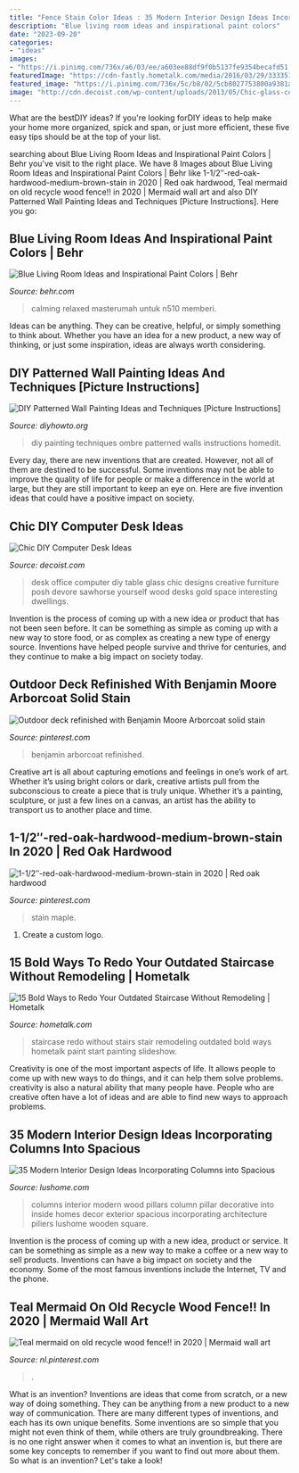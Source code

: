 ```yaml
---
title: "Fence Stain Color Ideas : 35 Modern Interior Design Ideas Incorporating Columns Into Spacious"
description: "Blue living room ideas and inspirational paint colors"
date: "2023-09-20"
categories:
- "ideas"
images:
- "https://i.pinimg.com/736x/a6/03/ee/a603ee88df9f0b5137fe9354becafd51.jpg"
featuredImage: "https://cdn-fastly.hometalk.com/media/2016/03/29/3333513/s-15-bold-ways-to-redo-your-outdated-staircase-without-remodeling-home-improvement-stairs.jpg?size=1600x1000&amp;nocrop=1"
featured_image: "https://i.pinimg.com/736x/5c/b8/02/5cb8027753800a9381a229d37bf71da5.jpg"
image: "http://cdn.decoist.com/wp-content/uploads/2013/05/Chic-glass-computer-desk.jpg"
---
```



What are the bestDIY ideas?
If you're looking forDIY ideas to help make your home more organized, spick and span, or just more efficient, these five easy tips should be at the top of your list.

	

		
searching about Blue Living Room Ideas and Inspirational Paint Colors | Behr you've visit to the right place. We have 8 Images about Blue Living Room Ideas and Inspirational Paint Colors | Behr like 1-1/2″-red-oak-hardwood-medium-brown-stain in 2020 | Red oak hardwood, Teal mermaid on old recycle wood fence!! in 2020 | Mermaid wall art and also DIY Patterned Wall Painting Ideas and Techniques [Picture Instructions]. Here you go:
		
    
## Blue Living Room Ideas And Inspirational Paint Colors | Behr

<img loading=lazy src="https://www.behr.com/binaries/content/gallery/behrdotcom/behrrefresh/inspiration-images/living_relaxed_blue.jpg" onerror="this.onerror=null;this.src='https://tse4.mm.bing.net/th?id=OIP.PpjpN5_n9pKGkDqbUHT4tQHaDz&amp;pid=15.1';" alt="Blue Living Room Ideas and Inspirational Paint Colors | Behr">

_Source: behr.com_

>calming relaxed masterumah untuk n510 memberi. 

	

Ideas can be anything. They can be creative, helpful, or simply something to think about. Whether you have an idea for a new product, a new way of thinking, or just some inspiration, ideas are always worth considering.

    
## DIY Patterned Wall Painting Ideas And Techniques [Picture Instructions]

<img loading=lazy src="http://www.diyhowto.org/wp-content/uploads/DIY-Ombre-Wall-Painting-DIY-Wall-Painting-Ideas-Techniques-Tutorials-DIYHowto.jpg" onerror="this.onerror=null;this.src='https://tse3.mm.bing.net/th?id=OIP.TfbrSVxF6fMzFX4xgdrr4wHaNQ&amp;pid=15.1';" alt="DIY Patterned Wall Painting Ideas and Techniques [Picture Instructions]">

_Source: diyhowto.org_

>diy painting techniques ombre patterned walls instructions homedit. 

	

Every day, there are new inventions that are created. However, not all of them are destined to be successful. Some inventions may not be able to improve the quality of life for people or make a difference in the world at large, but they are still important to keep an eye on. Here are five invention ideas that could have a positive impact on society.

    
## Chic DIY Computer Desk Ideas

<img loading=lazy src="http://cdn.decoist.com/wp-content/uploads/2013/05/Chic-glass-computer-desk.jpg" onerror="this.onerror=null;this.src='https://tse1.mm.bing.net/th?id=OIP.MaIVQDf6WZ_EGzmQjG3JCAHaLG&amp;pid=15.1';" alt="Chic DIY Computer Desk Ideas">

_Source: decoist.com_

>desk office computer diy table glass chic designs creative furniture posh devore sawhorse yourself wood desks gold space interesting dwellings. 

	

Invention is the process of coming up with a new idea or product that has not been seen before. It can be something as simple as coming up with a new way to store food, or as complex as creating a new type of energy source. Inventions have helped people survive and thrive for centuries, and they continue to make a big impact on society today.

    
## Outdoor Deck Refinished With Benjamin Moore Arborcoat Solid Stain

<img loading=lazy src="https://i.pinimg.com/736x/fe/20/8f/fe208f7163926513990fea39014b9b25.jpg" onerror="this.onerror=null;this.src='https://tse4.mm.bing.net/th?id=OIP.lokypIU1bSYqUTTU4UuXbwHaFj&amp;pid=15.1';" alt="Outdoor deck refinished with Benjamin Moore Arborcoat solid stain">

_Source: pinterest.com_

>benjamin arborcoat refinished. 

	

Creative art is all about capturing emotions and feelings in one’s work of art. Whether it’s using bright colors or dark, creative artists pull from the subconscious to create a piece that is truly unique. Whether it’s a painting, sculpture, or just a few lines on a canvas, an artist has the ability to transport us to another place and time.

    
## 1-1/2″-red-oak-hardwood-medium-brown-stain In 2020 | Red Oak Hardwood

<img loading=lazy src="https://i.pinimg.com/736x/5c/b8/02/5cb8027753800a9381a229d37bf71da5.jpg" onerror="this.onerror=null;this.src='https://tse2.mm.bing.net/th?id=OIP.sPgTQmbBSvF76o6m8LVEvwHaPO&amp;pid=15.1';" alt="1-1/2″-red-oak-hardwood-medium-brown-stain in 2020 | Red oak hardwood">

_Source: pinterest.com_

>stain maple. 

	

1. Create a custom logo.

    
## 15 Bold Ways To Redo Your Outdated Staircase Without Remodeling | Hometalk

<img loading=lazy src="https://cdn-fastly.hometalk.com/media/2016/03/29/3333513/s-15-bold-ways-to-redo-your-outdated-staircase-without-remodeling-home-improvement-stairs.jpg?size=1600x1000&amp;nocrop=1" onerror="this.onerror=null;this.src='https://tse1.mm.bing.net/th?id=OIP.EiRWhCyF-BKcCii_bRgNNgHaLI&amp;pid=15.1';" alt="15 Bold Ways to Redo Your Outdated Staircase Without Remodeling | Hometalk">

_Source: hometalk.com_

>staircase redo without stairs stair remodeling outdated bold ways hometalk paint start painting slideshow. 

	

Creativity is one of the most important aspects of life. It allows people to come up with new ways to do things, and it can help them solve problems. creativity is also a natural ability that many people have. People who are creative often have a lot of ideas and are able to find new ways to approach problems.

    
## 35 Modern Interior Design Ideas Incorporating Columns Into Spacious

<img loading=lazy src="http://www.lushome.com/wp-content/uploads/2013/10/modern-interior-design-decorating-with-columns-30.jpg" onerror="this.onerror=null;this.src='https://tse1.mm.bing.net/th?id=OIP.xhu9uZLYXuprEz24a6K_qQHaJ4&amp;pid=15.1';" alt="35 Modern Interior Design Ideas Incorporating Columns into Spacious">

_Source: lushome.com_

>columns interior modern wood pillars column pillar decorative into inside homes decor exterior spacious incorporating architecture piliers lushome wooden square. 

	

Invention is the process of coming up with a new idea, product or service. It can be something as simple as a new way to make a coffee or a new way to sell products. Inventions can have a big impact on society and the economy. Some of the most famous inventions include the Internet, TV and the phone.

    
## Teal Mermaid On Old Recycle Wood Fence!! In 2020 | Mermaid Wall Art

<img loading=lazy src="https://i.pinimg.com/736x/a6/03/ee/a603ee88df9f0b5137fe9354becafd51.jpg" onerror="this.onerror=null;this.src='https://tse4.mm.bing.net/th?id=OIP.YeDBiukvVx-J9USLZUf9ogHaNL&amp;pid=15.1';" alt="Teal mermaid on old recycle wood fence!! in 2020 | Mermaid wall art">

_Source: nl.pinterest.com_

>. 

	

What is an invention?
Inventions are ideas that come from scratch, or a new way of doing something. They can be anything from a new product to a new way of communication. There are many different types of inventions, and each has its own unique benefits. Some inventions are so simple that you might not even think of them, while others are truly groundbreaking. There is no one right answer when it comes to what an invention is, but there are some key concepts to remember if you want to find out more about them. So what is an invention? Let's take a look!

